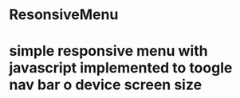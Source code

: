 # ResonsiveMenu
# simple responsive menu with javascript implemented to toogle nav bar o device screen size
